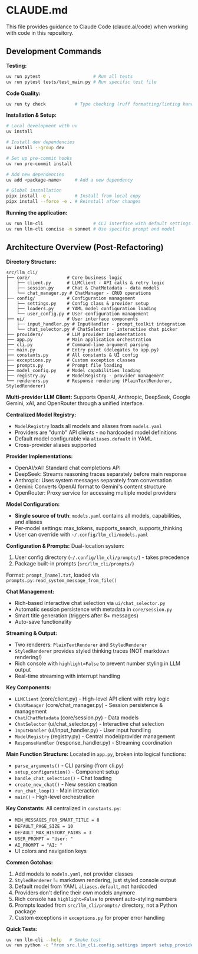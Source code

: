 # CLAUDE.md

This file provides guidance to Claude Code (claude.ai/code) when working with code in this repository.

## Development Commands

**Testing:**
```bash
uv run pytest                    # Run all tests
uv run pytest tests/test_main.py # Run specific test file
```

**Code Quality:**
```bash
uv run ty check           # Type checking (ruff formatting/linting handled by pre-commit)
```

**Installation & Setup:**
```bash
# Local development with uv
uv install

# Install dev dependencies
uv install --group dev

# Set up pre-commit hooks
uv run pre-commit install

# Add new dependencies
uv add <package-name>     # Add a new dependency

# Global installation
pipx install -e .         # Install from local copy
pipx install --force -e . # Reinstall after changes
```

**Running the application:**
```bash
uv run llm-cli                   # CLI interface with default settings
uv run llm-cli concise -m sonnet # Use specific prompt and model
```

## Architecture Overview (Post-Refactoring)

**Directory Structure:**
```
src/llm_cli/
├── core/              # Core business logic
│   ├── client.py      # LLMClient - API calls & retry logic
│   ├── session.py     # Chat & ChatMetadata - data models
│   └── chat_manager.py # ChatManager - CRUD operations
├── config/            # Configuration management
│   ├── settings.py    # Config class & provider setup
│   ├── loaders.py     # YAML model configuration loading
│   └── user_config.py # User configuration management
├── ui/                # User interface components
│   ├── input_handler.py # InputHandler - prompt_toolkit integration
│   └── chat_selector.py # ChatSelector - interactive chat picker
├── providers/         # LLM provider implementations
├── app.py             # Main application orchestration
├── cli.py             # Command-line argument parsing
├── main.py            # Entry point (delegates to app.py)
├── constants.py       # All constants & UI config
├── exceptions.py      # Custom exception classes
├── prompts.py         # Prompt file loading
├── model_config.py    # Model capabilities loading
├── registry.py        # ModelRegistry - provider management
└── renderers.py       # Response rendering (PlainTextRenderer, StyledRenderer)
```

**Multi-provider LLM Client:**
Supports OpenAI, Anthropic, DeepSeek, Google Gemini, xAI, and OpenRouter through a unified interface.

**Centralized Model Registry:**
- `ModelRegistry` loads all models and aliases from `models.yaml` 
- Providers are "dumb" API clients - no hardcoded model definitions
- Default model configurable via `aliases.default` in YAML
- Cross-provider aliases supported

**Provider Implementations:**
- OpenAI/xAI: Standard chat completions API
- DeepSeek: Streams reasoning traces separately before main response
- Anthropic: Uses system messages separately from conversation
- Gemini: Converts OpenAI format to Gemini's content structure
- OpenRouter: Proxy service for accessing multiple model providers

**Model Configuration:**
- **Single source of truth**: `models.yaml` contains all models, capabilities, and aliases
- Per-model settings: max_tokens, supports_search, supports_thinking
- User can override with `~/.config/llm_cli/models.yaml`

**Configuration & Prompts:**
Dual-location system:
1. User config directory (`~/.config/llm_cli/prompts/`) - takes precedence
2. Package built-in prompts (`src/llm_cli/prompts/`)

Format: `prompt_[name].txt`, loaded via `prompts.py:read_system_message_from_file()`

**Chat Management:**
- Rich-based interactive chat selection via `ui/chat_selector.py`
- Automatic session persistence with metadata in `core/session.py`
- Smart title generation (triggers after 8+ messages)
- Auto-save functionality

**Streaming & Output:**
- Two renderers: `PlainTextRenderer` and `StyledRenderer` 
- `StyledRenderer` provides styled thinking traces (NOT markdown rendering!)
- Rich console with `highlight=False` to prevent number styling in LLM output
- Real-time streaming with interrupt handling

**Key Components:**
- `LLMClient` (core/client.py) - High-level API client with retry logic
- `ChatManager` (core/chat_manager.py) - Session persistence & management
- `Chat`/`ChatMetadata` (core/session.py) - Data models
- `ChatSelector` (ui/chat_selector.py) - Interactive chat selection
- `InputHandler` (ui/input_handler.py) - User input handling
- `ModelRegistry` (registry.py) - Central model/provider management
- `ResponseHandler` (response_handler.py) - Streaming coordination

**Main Function Structure:**
Located in `app.py`, broken into logical functions:
- `parse_arguments()` - CLI parsing (from cli.py)
- `setup_configuration()` - Component setup  
- `handle_chat_selection()` - Chat loading
- `create_new_chat()` - New session creation
- `run_chat_loop()` - Main interaction
- `main()` - High-level orchestration

**Key Constants:**
All centralized in `constants.py`:
- `MIN_MESSAGES_FOR_SMART_TITLE = 8`
- `DEFAULT_PAGE_SIZE = 10` 
- `DEFAULT_MAX_HISTORY_PAIRS = 3`
- `USER_PROMPT = "User: "`
- `AI_PROMPT = "AI: "`
- UI colors and navigation keys

**Common Gotchas:**
1. Add models to `models.yaml`, not provider classes
2. `StyledRenderer` != markdown rendering, just styled console output
3. Default model from YAML `aliases.default`, not hardcoded
4. Providers don't define their own models anymore
5. Rich console has `highlight=False` to prevent auto-styling numbers
6. Prompts loaded from `src/llm_cli/prompts/` directory, not a Python package
7. Custom exceptions in `exceptions.py` for proper error handling

**Quick Tests:**
```bash
uv run llm-cli --help   # Smoke test
uv run python -c "from src.llm_cli.config.settings import setup_providers; print(list(setup_providers().get_available_models().keys()))"  # Test model loading
```